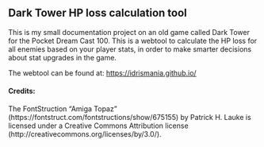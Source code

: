 <h2>Dark Tower HP loss calculation tool</h2>

This is my small documentation project on an old game called Dark Tower for the Pocket Dream Cast 100. This is a webtool to calculate the HP loss for all enemies
based on your player stats, in order to make smarter decisions about stat upgrades in the game.

The webtool can be found at: https://idrismania.github.io/

<h4>Credits:</h4>
The FontStruction “Amiga Topaz” (https://fontstruct.com/fontstructions/show/675155) by Patrick H. Lauke is licensed under a Creative Commons Attribution license (http://creativecommons.org/licenses/by/3.0/).
